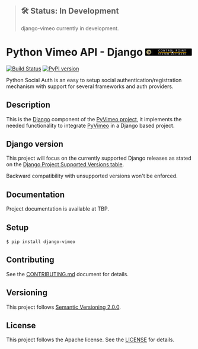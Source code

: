 > ## 🛠 Status: In Development
> django-vimeo currently in development.

# Python Vimeo API - Django  [<img src="./logo.png" alt="CPSS by XGDFalcon®" height="20px" />](https://controlpointsw.com) 

[![Build Status](https://travis-ci.org/CPSSw/django-vimeo.svg?branch=master)](https://travis-ci.org/CPSSw/django-vimeo)
[![PyPI version](https://badge.fury.io/py/django-vimeo.svg)](https://badge.fury.io/py/django-vimeo)

Python Social Auth is an easy to setup social authentication/registration
mechanism with support for several frameworks and auth providers.

## Description

This is the [Django](https://www.djangoproject.com/) component of the
[PyVimeo project](https://github.com/vimeo/vimeo.py),
it implements the needed functionality to integrate
[PyVimeo](https://github.com/vimeo/vimeo.py)
in a Django based project.

## Django version

This project will focus on the currently supported Django releases as
stated on the [Django Project Supported Versions table](https://www.djangoproject.com/download/#supported-versions).

Backward compatibility with unsupported versions won't be enforced.

## Documentation

Project documentation is available at TBP.

## Setup

```shell
$ pip install django-vimeo
```

## Contributing

See the [CONTRIBUTING.md](CONTRIBUTING.md) document for details.

## Versioning

This project follows [Semantic Versioning 2.0.0](http://semver.org/spec/v2.0.0.html).

## License

This project follows the Apache license. See the [LICENSE](LICENSE) for details.

